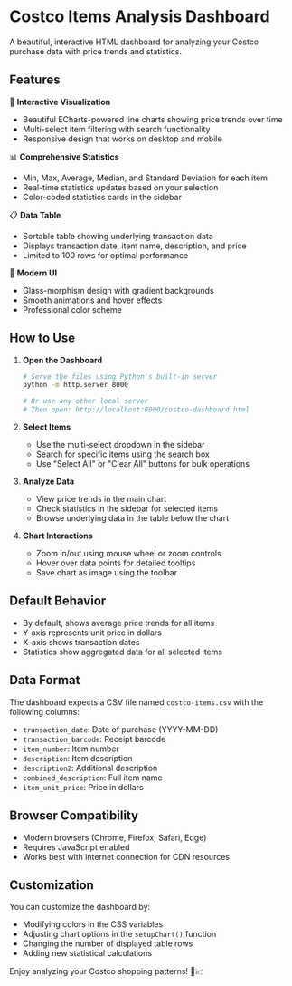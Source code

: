 # Costco Items Analysis Dashboard

A beautiful, interactive HTML dashboard for analyzing your Costco purchase data with price trends and statistics.

## Features

🛒 **Interactive Visualization**

- Beautiful ECharts-powered line charts showing price trends over time
- Multi-select item filtering with search functionality
- Responsive design that works on desktop and mobile

📊 **Comprehensive Statistics**

- Min, Max, Average, Median, and Standard Deviation for each item
- Real-time statistics updates based on your selection
- Color-coded statistics cards in the sidebar

📋 **Data Table**

- Sortable table showing underlying transaction data
- Displays transaction date, item name, description, and price
- Limited to 100 rows for optimal performance

🎨 **Modern UI**

- Glass-morphism design with gradient backgrounds
- Smooth animations and hover effects
- Professional color scheme

## How to Use

1. **Open the Dashboard**

   ```bash
   # Serve the files using Python's built-in server
   python -m http.server 8000

   # Or use any other local server
   # Then open: http://localhost:8000/costco-dashboard.html
   ```

2. **Select Items**

   - Use the multi-select dropdown in the sidebar
   - Search for specific items using the search box
   - Use "Select All" or "Clear All" buttons for bulk operations

3. **Analyze Data**

   - View price trends in the main chart
   - Check statistics in the sidebar for selected items
   - Browse underlying data in the table below the chart

4. **Chart Interactions**
   - Zoom in/out using mouse wheel or zoom controls
   - Hover over data points for detailed tooltips
   - Save chart as image using the toolbar

## Default Behavior

- By default, shows average price trends for all items
- Y-axis represents unit price in dollars
- X-axis shows transaction dates
- Statistics show aggregated data for all selected items

## Data Format

The dashboard expects a CSV file named `costco-items.csv` with the following columns:

- `transaction_date`: Date of purchase (YYYY-MM-DD)
- `transaction_barcode`: Receipt barcode
- `item_number`: Item number
- `description`: Item description
- `description2`: Additional description
- `combined_description`: Full item name
- `item_unit_price`: Price in dollars

## Browser Compatibility

- Modern browsers (Chrome, Firefox, Safari, Edge)
- Requires JavaScript enabled
- Works best with internet connection for CDN resources

## Customization

You can customize the dashboard by:

- Modifying colors in the CSS variables
- Adjusting chart options in the `setupChart()` function
- Changing the number of displayed table rows
- Adding new statistical calculations

Enjoy analyzing your Costco shopping patterns! 🛒📈
